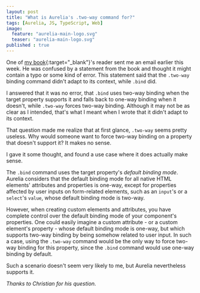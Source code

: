 ```yaml
---
layout: post
title: "What is Aurelia's .two-way command for?"
tags: [Aurelia, JS, TypeScript, Web]
image:
  feature: "aurelia-main-logo.svg"
  teaser: "aurelia-main-logo.svg"
published : true
---
```


One of [my book](https://www.packtpub.com/web-development/learning-aurelia){:target="_blank"}'s reader sent me an email 
earlier this week. He was confused by a statement from the book and thought it might contain a typo or some kind of error. 
This statement said that the `.two-way` binding command didn't adapt to its context, while `.bind` did.

I answered that it was no error, that `.bind` uses two-way binding when the target property supports it and falls
back to one-way binding when it doesn't, while `.two-way` forces two-way binding. Although it may not be as clear as 
I intended, that's what I meant when I wrote that it didn't adapt to its context.

That question made me realize that at first glance, `.two-way` seems pretty useless. Why would someone want to force
two-way binding on a property that doesn't support it? It makes no sense.

I gave it some thought, and found a use case where it does actually make sense.

The `.bind` command uses the target property's *default binding mode*. Aurelia considers that the default binding mode
for all native HTML elements' attributes and properties is one-way, except for properties affected by user inputs 
on form-related elements, such as an `input`'s or a  `select`'s `value`, whose default binding mode is two-way.

However, when creating custom elements and attributes, you have complete control over the default binding mode of
your component's properties. One could easily imagine a custom attribute - or a custom element's property - whose 
default binding mode is one-way, but which supports two-way binding by being somehow related to user input. In such a 
case, using the `.two-way` command would be the only way to force two-way binding for this property, since the `.bind` 
command would use one-way binding by default.

Such a scenario doesn't seem very likely to me, but Aurelia nevertheless supports it.

*Thanks to Christian for his question.*